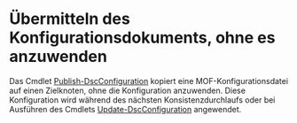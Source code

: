 # Übermitteln des Konfigurationsdokuments, ohne es anzuwenden

Das Cmdlet [Publish-DscConfiguration](https://technet.microsoft.com/library/mt517875.aspx) kopiert eine MOF-Konfigurationsdatei auf einen Zielknoten, ohne die Konfiguration anzuwenden. Diese Konfiguration wird während des nächsten Konsistenzdurchlaufs oder bei Ausführen des Cmdlets [Update-DscConfiguration](https://technet.microsoft.com/library/mt143541.aspx) angewendet.



<!--HONumber=Aug16_HO3-->


